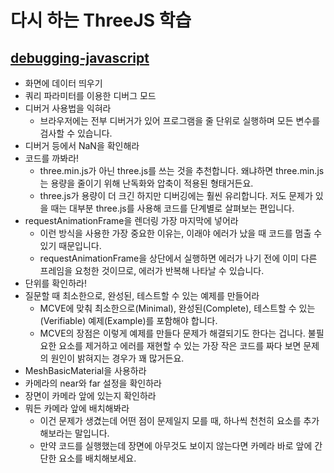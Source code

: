 # 다시 하는 ThreeJS 학습

## [debugging-javascript](https://threejs.org/manual/#ko/debugging-javascript)

- 화면에 데이터 띄우기
- 쿼리 파라미터를 이용한 디버그 모드
- 디버거 사용법을 익혀라
  - 브라우저에는 전부 디버거가 있어 프로그램을 줄 단위로 실행하며 모든 변수를 검사할 수 있습니다.
- 디버거 등에서 NaN을 확인해라
- 코드를 까봐라!
  - three.min.js가 아닌 three.js를 쓰는 것을 추천합니다. 왜냐하면 three.min.js는 용량을 줄이기 위해 난독화와 압축이 적용된 형태거든요.
  - three.js가 용량이 더 크긴 하지만 디버깅에는 훨씬 유리합니다. 저도 문제가 있을 때는 대부분 three.js를 사용해 코드를 단계별로 살펴보는 편입니다.
- requestAnimationFrame을 렌더링 가장 마지막에 넣어라
  - 이런 방식을 사용한 가장 중요한 이유는, 이래야 에러가 났을 때 코드를 멈출 수 있기 때문입니다.
  - requestAnimationFrame을 상단에서 실행하면 에러가 나기 전에 이미 다른 프레임을 요청한 것이므로, 에러가 반복해 나타날 수 있습니다.
- 단위를 확인하라!
- 질문할 때 최소한으로, 완성된, 테스트할 수 있는 예제를 만들어라
  - MCVE에 맞춰 최소한으로(Minimal), 완성된(Complete), 테스트할 수 있는(Verifiable) 예제(Example)를 포함해야 합니다.
  - MCVE의 장점은 이렇게 예제를 만들다 문제가 해결되기도 한다는 겁니다. 불필요한 요소를 제거하고 에러를 재현할 수 있는 가장 작은 코드를 짜다 보면 문제의 원인이 밝혀지는 경우가 꽤 많거든요.
- MeshBasicMaterial을 사용하라
- 카메라의 near와 far 설정을 확인하라
- 장면이 카메라 앞에 있는지 확인하라
- 뭐든 카메라 앞에 배치해봐라
  - 이건 문제가 생겼는데 어떤 점이 문제일지 모를 때, 하나씩 천천히 요소를 추가해보라는 말입니다.
  - 만약 코드를 실행했는데 장면에 아무것도 보이지 않는다면 카메라 바로 앞에 간단한 요소를 배치해보세요.
